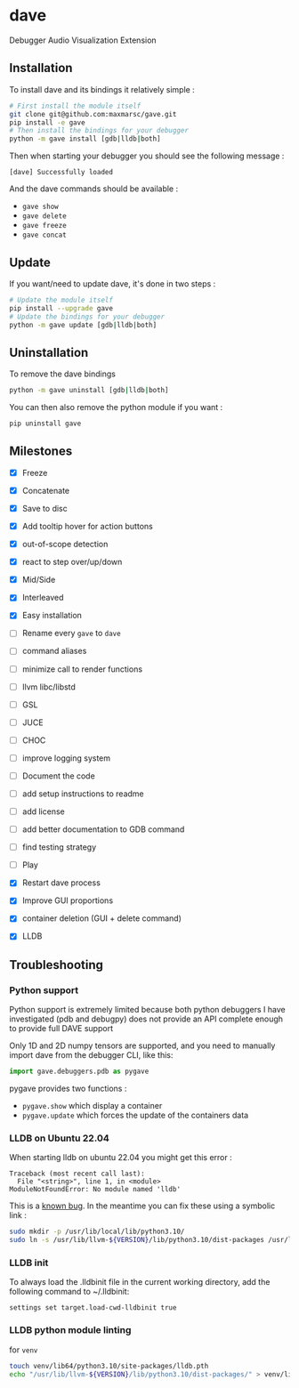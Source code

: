 # dave
Debugger Audio Visualization Extension

## Installation
To install dave and its bindings it relatively simple :
```bash
# First install the module itself
git clone git@github.com:maxmarsc/gave.git
pip install -e gave
# Then install the bindings for your debugger
python -m gave install [gdb|lldb|both]
```

Then when starting your debugger you should see the following message :
```
[dave] Successfully loaded
```

And the dave commands should be available :
 - `gave show`
 - `gave delete`
 - `gave freeze`
 - `gave concat`

## Update
If you want/need to update dave, it's done in two steps :
```bash
# Update the module itself
pip install --upgrade gave
# Update the bindings for your debugger
python -m gave update [gdb|lldb|both]
```

## Uninstallation
To remove the dave bindings
```bash
python -m gave uninstall [gdb|lldb|both]
```

You can then also remove the python module if you want : 
```bash
pip uninstall gave
```

## Milestones
- [x] Freeze
- [x] Concatenate 
- [x] Save to disc
- [x] Add tooltip hover for action buttons
- [x] out-of-scope detection
- [x] react to step over/up/down
- [x] Mid/Side
- [x] Interleaved 
- [x] Easy installation
- [ ] Rename every `gave` to `dave`
- [ ] command aliases
- [ ] minimize call to render functions
- [ ] llvm libc/libstd
- [ ] GSL
- [ ] JUCE 
- [ ] CHOC 
- [ ] improve logging system
- [ ] Document the code
- [ ] add setup instructions to readme
- [ ] add license
- [ ] add better documentation to GDB command
- [ ] find testing strategy
- [ ] Play 
- [x] Restart dave process 
- [x] Improve GUI proportions
- [x] container deletion (GUI + delete command)
- [x] LLDB



## Troubleshooting

### Python support
Python support is extremely limited because both python debuggers I have investigated
(pdb and debugpy) does not provide an API complete enough to provide full DAVE support

Only 1D and 2D numpy tensors are supported, and you need to manually import dave
from the debugger CLI, like this:
```py
import gave.debuggers.pdb as pygave
```

pygave provides two functions :
 - `pygave.show` which display a container
 - `pygave.update` which forces the update of the containers data


### LLDB on Ubuntu 22.04
When starting lldb on ubuntu 22.04 you might get this error :
```
Traceback (most recent call last):
  File "<string>", line 1, in <module>
ModuleNotFoundError: No module named 'lldb'
```

This is a [known bug](https://bugs.launchpad.net/ubuntu/+source/llvm-defaults/+bug/1972855). In the meantime you can fix these using a symbolic link :
```bash
sudo mkdir -p /usr/lib/local/lib/python3.10/
sudo ln -s /usr/lib/llvm-${VERSION}/lib/python3.10/dist-packages /usr/lib/local/lib/python3.10/dist-packages
```

### LLDB init
To always load the .lldbinit file in the current working directory, add the following command to ~/.lldbinit:
```
settings set target.load-cwd-lldbinit true
```

### LLDB python module linting
for `venv`
```bash
touch venv/lib64/python3.10/site-packages/lldb.pth
echo "/usr/lib/llvm-${VERSION}/lib/python3.10/dist-packages/" > venv/lib64/python3.10/site-packages/lldb.pth
```